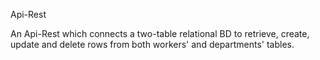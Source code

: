 Api-Rest 

An Api-Rest which connects a two-table relational BD to retrieve, create, update and delete rows from both workers' and departments' tables.
